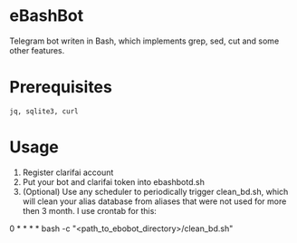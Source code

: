 # eBashBot

Telegram bot writen in Bash, which implements grep, sed, cut and some other features.

# Prerequisites
    jq, sqlite3, curl

# Usage

1. Register clarifai account
2. Put your bot and clarifai token into ebashbotd.sh
3. (Optional) Use any scheduler to periodically trigger clean_bd.sh, which will clean your alias database from aliases that were not used for more then 3 month. I use crontab for this:

0 * * * * bash -c "<path_to_ebobot_directory>/clean_bd.sh"
